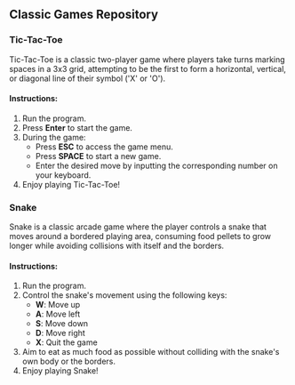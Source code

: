 ## Classic Games Repository

### Tic-Tac-Toe

Tic-Tac-Toe is a classic two-player game where players take turns marking spaces in a 3x3 grid, attempting to be the first to form a horizontal, vertical, or diagonal line of their symbol ('X' or 'O').

#### Instructions:

1. Run the program.
2. Press **Enter** to start the game.
3. During the game:
   - Press **ESC** to access the game menu.
   - Press **SPACE** to start a new game.
   - Enter the desired move by inputting the corresponding number on your keyboard.
4. Enjoy playing Tic-Tac-Toe!

### Snake

Snake is a classic arcade game where the player controls a snake that moves around a bordered playing area, consuming food pellets to grow longer while avoiding collisions with itself and the borders.

#### Instructions:

1. Run the program.
2. Control the snake's movement using the following keys:
   - **W**: Move up
   - **A**: Move left
   - **S**: Move down
   - **D**: Move right
   - **X**: Quit the game
3. Aim to eat as much food as possible without colliding with the snake's own body or the borders.
4. Enjoy playing Snake!
